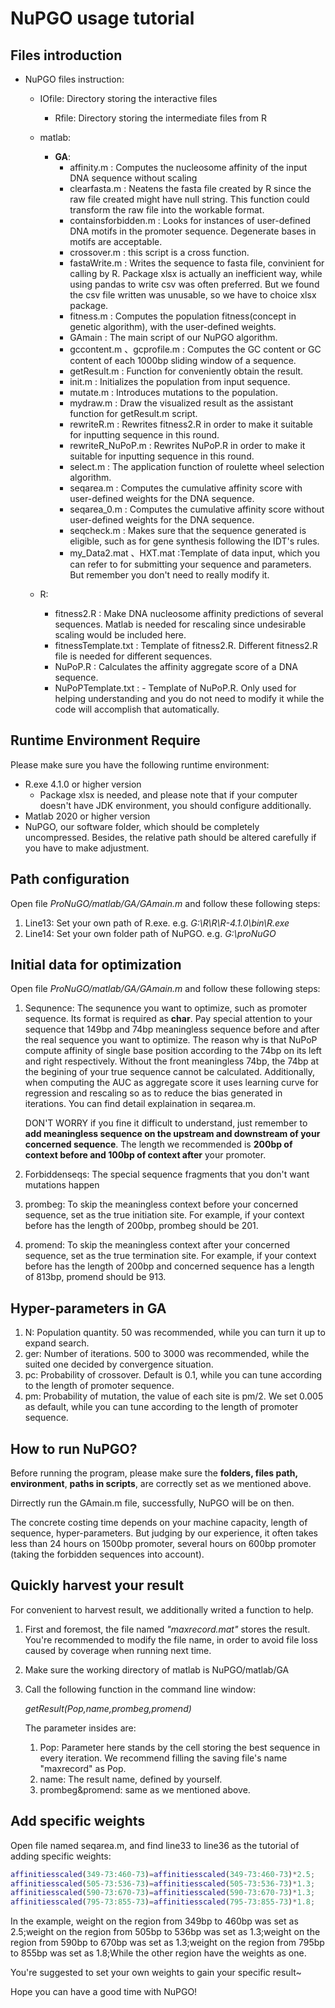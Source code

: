 # NuPGO usage tutorial

## Files introduction

- NuPGO files instruction:
  - IOfile: Directory storing the interactive files
    - Rfile: Directory storing the intermediate files from R
    
  - matlab:
    - **GA**:
      - affinity.m : Computes the nucleosome affinity of the input DNA sequence without scaling
      - clearfasta.m : Neatens the fasta file created by R since the raw file created might have null string. This function could transform the raw file into the workable format.
      - containsforbidden.m : Looks for instances of user-defined DNA motifs in the promoter sequence. Degenerate bases in motifs are acceptable.
      - crossover.m : this script is a cross function.
      - fastaWrite.m : Writes the sequence to fasta file, convinient for calling by R. Package xlsx is actually an inefficient way, while using pandas to write csv was often preferred. But we found the csv file written was unusable, so we have to choice xlsx package.
      - fitness.m : Computes the population fitness(concept in genetic algorithm), with the user-defined weights.
      - GAmain : The main script of our NuPGO algorithm.
      - gccontent.m 、gcprofile.m : Computes the GC content or GC content of each 1000bp sliding window  of a sequence.
      - getResult.m : Function for conveniently obtain the result.
      - init.m : Initializes the population from input sequence.
      - mutate.m : Introduces mutations to the population.
      - mydraw.m : Draw the visualized result as the assistant function for getResult.m script.
      - rewriteR.m : Rewrites fitness2.R in order to make it suitable for inputting sequence in this round.
      - rewriteR_NuPoP.m : Rewrites NuPoP.R in order to make it suitable for inputting sequence in this round.
      - select.m : The application function of roulette wheel selection algorithm.
      - seqarea.m : Computes the cumulative affinity score with user-defined weights for the DNA sequence.
      - seqarea_0.m : Computes the cumulative affinity score without user-defined weights for the DNA sequence.
      - seqcheck.m : Makes sure that the sequence generated is eligible, such as for gene synthesis following the IDT's rules.
      - my_Data2.mat 、HXT.mat :Template of data input, which you can refer to for submitting your sequence and parameters. But remember you don't need to really modify it.

  - R:

    - fitness2.R : Make DNA nucleosome affinity predictions of several sequences. Matlab is needed for rescaling since undesirable scaling would be included here.
    - fitnessTemplate.txt : Template of fitness2.R. Different fitness2.R file is needed for different sequences.
    - NuPoP.R : Calculates the affinity aggregate score of a DNA sequence.
    - NuPoPTemplate.txt : - Template of NuPoP.R. Only used for helping understanding and you do not need to modify it while the code will accomplish that automatically.

    

## Runtime Environment Require

Please make sure you have the following runtime environment:

- R.exe 4.1.0 or higher version
  - Package xlsx is needed, and please note that if your computer doesn't have JDK environment, you should configure additionally.
- Matlab 2020 or higher version
- NuPGO, our software folder, which should be completely uncompressed. Besides, the relative path should be altered carefully if you have to make adjustment.

## Path configuration

Open file *ProNuGO/matlab/GA/GAmain.m* and follow these following steps:

1. Line13: Set your own path of R.exe.   e.g. *G:\R\R\R-4.1.0\bin\R.exe*
2. Line14: Set your own folder path of NuPGO.   e.g. *G:\proNuGO*

## Initial data for optimization

Open file *ProNuGO/matlab/GA/GAmain.m* and follow these following steps:

1. Sequnence: The sequnence you want to optimize, such as promoter sequence. Its format is required as **char**. Pay special attention to your sequence that 149bp and 74bp meaningless sequence before and after the real sequence you want to optimize. The reason why is that NuPoP compute affinity of single base position according to the 74bp on its left and right respectively. Without the front meaningless 74bp, the 74bp at the begining of your true sequence cannot be calculated. Additionally, when computing the AUC as aggregate score it uses learning curve for regression and rescaling so as to reduce the bias generated in iterations. You can find detail explaination in seqarea.m.

   DON'T WORRY if you fine it difficult to understand, just remember to **add meaningless sequence on the upstream and downstream of your concerned sequence**. The length we recommended is **200bp of context before and 100bp of context after** your promoter.

2. Forbiddenseqs: The special sequence fragments that you don't want mutations happen

3. prombeg: To skip the meaningless context before your concerned sequence, set as the true initiation site. For example, if your context before has the length of 200bp, prombeg should be 201.

4. promend: To skip the meaningless context after your concerned sequence, set as the true termination site. For example, if your context before has the length of 200bp and concerned sequence has a length of 813bp, promend should be 913.

## Hyper-parameters in GA

1. N: Population quantity. 50 was recommended, while you can turn it up to expand search.
2. ger: Number of iterations. 500 to 3000 was recommended, while the suited one decided by convergence situation.
3. pc: Probability of crossover. Default is 0.1, while you can tune according to the length of promoter sequence.
4. pm: Probability of mutation, the value of each site is pm/2. We set 0.005 as default, while you can tune according to the length of promoter sequence.

## How to run NuPGO?

Before running the program, please make sure the **folders, files path, environment**, **paths in scripts**, are correctly set as we mentioned above.

Dirrectly run the GAmain.m file, successfully, NuPGO will be on then.

The concrete costing time depends on your machine capacity, length of sequence, hyper-parameters. But judging by our experience, it often takes less than 24 hours on 1500bp promoter, several hours on 600bp promoter (taking the forbidden sequences into account).

## Quickly harvest your result

For convenient to harvest result, we additionally writed a function to help.

1. First and foremost, the file named *"maxrecord.mat"* stores the result. You're recommended to modify the file name, in order to avoid file loss caused by coverage when running next time.

2. Make sure the working directory of matlab is NuPGO/matlab/GA

3. Call the following function in the command line window: 

   *getResult(Pop,name,prombeg,promend)*

   The parameter insides are:

   1. Pop: Parameter here stands by the cell storing the best sequence in every iteration. We recommend filling the saving file's name "maxrecord" as Pop.
   2. name: The result name, defined by yourself.
   3. prombeg&promend: same as we mentioned above.

## Add specific weights

Open file named seqarea.m, and find line33 to line36 as the tutorial of adding specific weights:

```matlab
affinitiesscaled(349-73:460-73)=affinitiesscaled(349-73:460-73)*2.5;
affinitiesscaled(505-73:536-73)=affinitiesscaled(505-73:536-73)*1.3;
affinitiesscaled(590-73:670-73)=affinitiesscaled(590-73:670-73)*1.3;
affinitiesscaled(795-73:855-73)=affinitiesscaled(795-73:855-73)*1.8;
```

In the example, weight on the region from 349bp to 460bp was set as 2.5;weight on the region from 505bp to 536bp was set as 1.3;weight on the region from 590bp to 670bp was set as 1.3;weight on the region from 795bp to 855bp was set as 1.8;While the other region have the weights as one.

You're suggested to set your own weights to gain your specific result~

Hope you can have a good time with NuPGO! 



